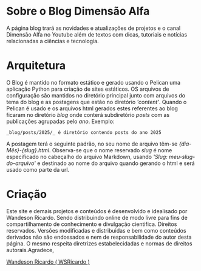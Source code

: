 # Sobre o Blog Dimensão Alfa

A página blog trará as novidades e atualizações de projetos e o canal Dimensão Alfa no Youtube além de textos com dicas, tutoriais e notícias relacionadas a ciências e tecnologia.

# Arquitetura

O Blog é mantido no formato estático e gerado usando o Pelican uma aplicação Python para criação de sites estáticos. OS arquivos de configuração são mantidos no diretório principal junto com arquivos do tema do blog e as postagens que estão no diretório _'content'_. Quando o Pelican é usado e os arquivos html gerados estes referentes ao blog ficaram no diretório _blog_ onde conterá subdiretório _posts_ com as publicações agrupadas pelo *ano*. Exemplo: 


    _blog/posts/2025/_ é diretório contendo posts do ano 2025


A postagem terá o seguinte padrão, no seu nome de arquivo têm-se _{dia-Mês}-{slug}.html_. Observa-se que o nome reservado _slug_ é nome especificado no cabeçalho do arquivo Markdown, usando _'Slug: meu-slug-do-arquivo'_ e destinado ao nome do arquivo quando gerando o html e será usado como parte da url.



# Criação

Este site e demais projetos e conteúdos é desenvolvido e idealisado por Wandeson Ricardo. Sendo distribuindo online de modo livre para fins de compartilhamento de conhecimento e divulgação cientifica. Direitos reservados. Versões modificadas e distribuidas e bem como conteúdos derivados não são endossados e nem de responsabilidade do autor desta página. O mesmo respeita diretrizes estabelecidadas e normas de direitos autorais.Agradece,

[Wandeson Ricardo ( WSRicardo )](https://wsricardo.github.io/)